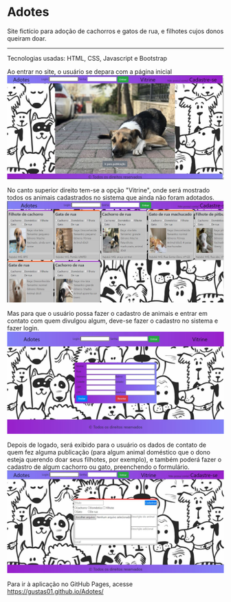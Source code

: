 # Adotes
Site fictício para adoção de cachorros e gatos de rua, e filhotes cujos donos queiram doar.<hr>
Tecnologias usadas: HTML, CSS, Javascript e Bootstrap

Ao entrar no site, o usuário se depara com a página inicial
<img src="imagens/menuInicial.JPG">

No canto superior direito tem-se a opção "Vitrine", onde será mostrado todos os animais cadastrados no sistema que ainda não foram adotados.
<img src="imagens/vitrine.JPG">

Mas para que o usuário possa fazer o cadastro de animais e entrar em contato com quem divulgou algum, deve-se fazer o cadastro no sistema e fazer login.
<img src="imagens/cadastroUsuario.JPG">

Depois de logado, será exibido para o usuário os dados de contato de quem fez alguma publicação (para algum animal doméstico que o dono esteja querendo doar seus filhotes, por exemplo), e também poderá fazer o cadastro de algum cachorro ou gato, preenchendo o formulário.
<img src="imagens/cadastroAnimais.JPG">



Para ir à aplicação no GitHub Pages, acesse
https://gustas01.github.io/Adotes/
